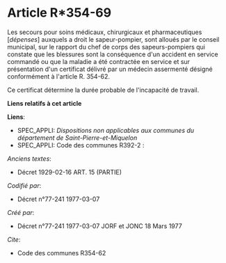 # Article R*354-69

Les secours pour soins médicaux, chirurgicaux et pharmaceutiques [*dépenses*] auxquels a droit le sapeur-pompier, sont
alloués par le conseil municipal, sur le rapport du chef de corps des sapeurs-pompiers qui constate que les blessures sont la
conséquence d'un accident en service commandé ou que la maladie a été contractée en service et sur présentation d'un
certificat délivré par un médecin assermenté désigné conformément à l'article R. 354-62.

Ce certificat détermine la durée probable de l'incapacité de travail.

**Liens relatifs à cet article**

**Liens**:

  - SPEC_APPLI: *Dispositions non applicables aux communes du département de Saint-Pierre-et-Miquelon*
  - SPEC_APPLI: Code des communes R392-2 :

_Anciens textes_:

  - Décret  1929-02-16 ART. 15 (PARTIE)

_Codifié par_:

  - Décret n°77-241 1977-03-07

_Créé par_:

  - Décret n°77-241 1977-03-07 JORF et JONC 18 Mars 1977

_Cite_:

  - Code des communes R354-62

